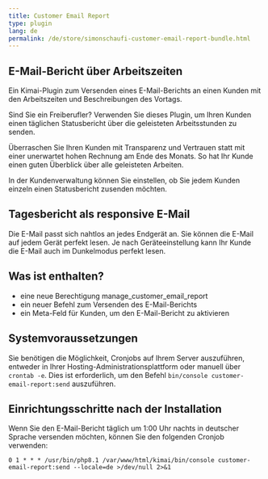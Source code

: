 ```yaml
---
title: Customer Email Report
type: plugin
lang: de
permalink: /de/store/simonschaufi-customer-email-report-bundle.html
---
```


## E-Mail-Bericht über Arbeitszeiten

Ein Kimai-Plugin zum Versenden eines E-Mail-Berichts an einen Kunden mit den Arbeitszeiten und Beschreibungen des Vortags.

Sind Sie ein Freiberufler? Verwenden Sie dieses Plugin, um Ihren Kunden einen täglichen Statusbericht über die geleisteten Arbeitsstunden zu senden.

Überraschen Sie Ihren Kunden mit Transparenz und Vertrauen statt mit einer unerwartet hohen Rechnung am Ende des Monats.
So hat Ihr Kunde einen guten Überblick über alle geleisteten Arbeiten.

In der Kundenverwaltung können Sie einstellen, ob Sie jedem Kunden einzeln einen Statusbericht zusenden möchten.

## Tagesbericht als responsive E-Mail

Die E-Mail passt sich nahtlos an jedes Endgerät an.
Sie können die E-Mail auf jedem Gerät perfekt lesen.
Je nach Geräteeinstellung kann Ihr Kunde die E-Mail auch im Dunkelmodus perfekt lesen.

## Was ist enthalten?

- eine neue Berechtigung manage_customer_email_report
- ein neuer Befehl zum Versenden des E-Mail-Berichts
- ein Meta-Feld für Kunden, um den E-Mail-Bericht zu aktivieren

## Systemvoraussetzungen

Sie benötigen die Möglichkeit, Cronjobs auf Ihrem Server auszuführen, entweder in Ihrer Hosting-Administrationsplattform oder manuell über `crontab -e`.
Dies ist erforderlich, um den Befehl `bin/console customer-email-report:send` auszuführen.

## Einrichtungsschritte nach der Installation

Wenn Sie den E-Mail-Bericht täglich um 1:00 Uhr nachts in deutscher Sprache versenden möchten, können Sie den folgenden Cronjob verwenden:

```
0 1 * * * /usr/bin/php8.1 /var/www/html/kimai/bin/console customer-email-report:send --locale=de >/dev/null 2>&1
```

